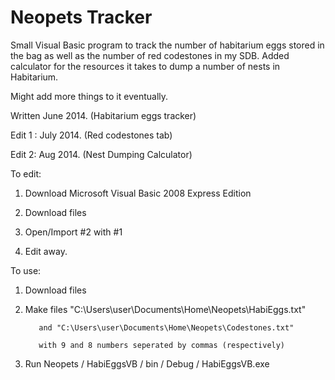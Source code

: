 Neopets Tracker
=======

Small Visual Basic program to track the number of habitarium eggs stored in the bag 
as well as the number of red codestones in my SDB.
Added calculator for the resources it takes to dump a number of nests in Habitarium.

Might add more things to it eventually.

Written June 2014. (Habitarium eggs tracker)

Edit 1 : July 2014. (Red codestones tab)

Edit 2: Aug 2014. (Nest Dumping Calculator)

To edit:

1. Download Microsoft Visual Basic 2008 Express Edition

2. Download files

3. Open/Import #2 with #1

4. Edit away.

To use:

1. Download files

2. Make files "C:\Users\user\Documents\Home\Neopets\HabiEggs.txt"

          and "C:\Users\user\Documents\Home\Neopets\Codestones.txt"
          
          with 9 and 8 numbers seperated by commas (respectively)

3. Run Neopets / HabiEggsVB / bin / Debug / HabiEggsVB.exe
